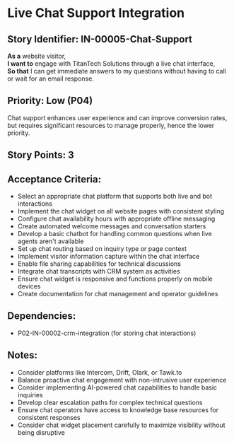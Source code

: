 # Live Chat Support Integration

## Story Identifier: IN-00005-Chat-Support

**As a** website visitor,  
**I want to** engage with TitanTech Solutions through a live chat interface,  
**So that** I can get immediate answers to my questions without having to call or wait for an email response.

## Priority: Low (P04)
Chat support enhances user experience and can improve conversion rates, but requires significant resources to manage properly, hence the lower priority.

## Story Points: 3

## Acceptance Criteria:
- Select an appropriate chat platform that supports both live and bot interactions
- Implement the chat widget on all website pages with consistent styling
- Configure chat availability hours with appropriate offline messaging
- Create automated welcome messages and conversation starters
- Develop a basic chatbot for handling common questions when live agents aren't available
- Set up chat routing based on inquiry type or page context
- Implement visitor information capture within the chat interface
- Enable file sharing capabilities for technical discussions
- Integrate chat transcripts with CRM system as activities
- Ensure chat widget is responsive and functions properly on mobile devices
- Create documentation for chat management and operator guidelines

## Dependencies:
- P02-IN-00002-crm-integration (for storing chat interactions)

## Notes:
- Consider platforms like Intercom, Drift, Olark, or Tawk.to
- Balance proactive chat engagement with non-intrusive user experience
- Consider implementing AI-powered chat capabilities to handle basic inquiries
- Develop clear escalation paths for complex technical questions
- Ensure chat operators have access to knowledge base resources for consistent responses
- Consider chat widget placement carefully to maximize visibility without being disruptive
